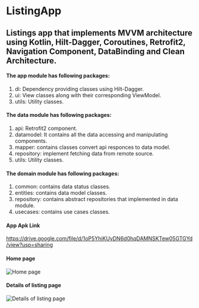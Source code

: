 # ListingApp
## Listings app that implements MVVM architecture using Kotlin, Hilt-Dagger, Coroutines, Retrofit2, Navigation Component, DataBinding and Clean Architecture.

#### The app module has following packages:

1. di: Dependency providing classes using Hilt-Dagger.
2. ui: View classes along with their corresponding ViewModel.
3. utils: Utility classes.

#### The data module has following packages:

1. api: Retrofit2 component.
2. datamodel: It contains all the data accessing and manipulating components.
3. mapper: contains classes convert api responces to data model.
4. repository: implement fetching data from remote source.
5. utils: Utility classes.

#### The domain module has following packages:

1. common: contains data status classes.
2. entities: contains data model classes.
3. repository: contains abstract repositories that implemented in data module.
4. usecases: contains use cases classes.

#### App Apk Link
https://drive.google.com/file/d/1oP5YhiKUyDN6d0hqDAMNSKTew05GTGYd/view?usp=sharing

#### Home page
![Home page](https://user-images.githubusercontent.com/20665734/175615717-6e1e32f0-1bc8-4db7-b248-acd0957229ec.jpg)


#### Details of listing page
![Details of listing page](https://user-images.githubusercontent.com/20665734/175616066-7e44c341-7b48-49da-971d-aaf06452dc60.jpg)





